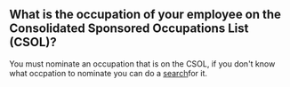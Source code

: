 ## What is the occupation of your employee on the Consolidated Sponsored Occupations List (CSOL)?

You must nominate an occupation that is on the CSOL, if you don't know what occpation to nominate you can do a [search](http://www.border.gov.au/Trav/Work/Work/Skills-assessment-and-assessing-authorities/skilled-occupations-lists/CSOL)for it.


